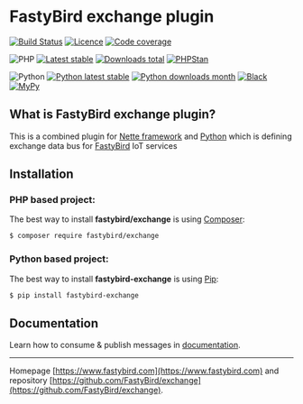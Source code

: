 # FastyBird exchange plugin

[![Build Status](https://badgen.net/github/checks/FastyBird/exchange/master?cache=300&style=flast-square)](https://github.com/FastyBird/exchange/actions)
[![Licence](https://badgen.net/github/license/FastyBird/exchange?cache=300&style=flast-square)](https://github.com/FastyBird/exchange/blob/master/LICENSE.md)
[![Code coverage](https://badgen.net/coveralls/c/github/FastyBird/exchange?cache=300&style=flast-square)](https://coveralls.io/r/FastyBird/exchange)

![PHP](https://badgen.net/packagist/php/FastyBird/exchange?cache=300&style=flast-square)
[![Latest stable](https://badgen.net/packagist/v/FastyBird/exchange/latest?cache=300&style=flast-square)](https://packagist.org/packages/FastyBird/exchange)
[![Downloads total](https://badgen.net/packagist/dt/FastyBird/exchange?cache=300&style=flast-square)](https://packagist.org/packages/FastyBird/exchange)
[![PHPStan](https://img.shields.io/badge/PHPStan-enabled-brightgreen.svg?style=flat-square)](https://github.com/phpstan/phpstan)

![Python](https://badgen.net/pypi/python/fastybird-exchange?cache=300&style=flat-square)
[![Python latest stable](https://badgen.net/pypi/v/fastybird-exchange?cache=300&style=flat-square)](https://pypi.org/project/fastybird-exchange/)
[![Python downloads month](https://img.shields.io/pypi/dm/fastybird-exchange?cache=300&style=flat-square)](https://pypi.org/project/fastybird-exchange/)
[![Black](https://img.shields.io/badge/black-enabled-brightgreen.svg?style=flat-square)](https://github.com/psf/black)
[![MyPy](https://img.shields.io/badge/mypy-enabled-brightgreen.svg?style=flat-square)](http://mypy-lang.org)

## What is FastyBird exchange plugin?

This is a combined plugin for [Nette framework](https://nette.org) and [Python](https://www.python.org) which is
defining exchange data bus for [FastyBird](https://www.fastybird.com) IoT services

## Installation

### PHP based project:

The best way to install **fastybird/exchange** is using [Composer](http://getcomposer.org/):

```sh
$ composer require fastybird/exchange
```

### Python based project:

The best way to install **fastybird-exchange** is using [Pip](https://pip.pypa.io/en/stable/):

```sh
$ pip install fastybird-exchange
```

## Documentation

Learn how to consume & publish messages
in [documentation](https://github.com/FastyBird/exchange/blob/master/.docs/en/index.md).

***
Homepage [https://www.fastybird.com](https://www.fastybird.com) and
repository [https://github.com/FastyBird/exchange](https://github.com/FastyBird/exchange).
